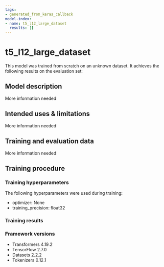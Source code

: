 ```yaml
---
tags:
- generated_from_keras_callback
model-index:
- name: t5_l12_large_dataset
  results: []
---
```


<!-- This model card has been generated automatically according to the information Keras had access to. You should
probably proofread and complete it, then remove this comment. -->

# t5_l12_large_dataset

This model was trained from scratch on an unknown dataset.
It achieves the following results on the evaluation set:


## Model description

More information needed

## Intended uses & limitations

More information needed

## Training and evaluation data

More information needed

## Training procedure

### Training hyperparameters

The following hyperparameters were used during training:
- optimizer: None
- training_precision: float32

### Training results



### Framework versions

- Transformers 4.19.2
- TensorFlow 2.7.0
- Datasets 2.2.2
- Tokenizers 0.12.1
